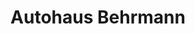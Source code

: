 ---
title: "Autohaus Behrmann"
url: /norderstedt/autohaus-behrmann-segeberger-chaussee/
shop: Autowerkstatt
---